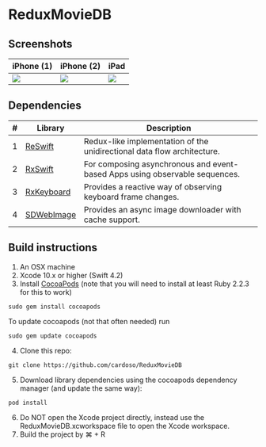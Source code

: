 # ReduxMovieDB

## Screenshots
|iPhone (1)|iPhone (2)|iPad|
|----------|----------|----|
|![](screenshots/screen_iphone_1.png)|![](screenshots/screen_iphone_2.png)|![](screenshots/screen_ipad_1.png)|

## Dependencies
|#|Library|Description|
|-|-|-|
|1|[ReSwift](https://github.com/ReSwift/ReSwift)|Redux-like implementation of the unidirectional data flow architecture.|
|2|[RxSwift](https://github.com/ReactiveX/RxSwift)|For composing asynchronous and event-based Apps using observable sequences.|
|3|[RxKeyboard](https://github.com/RxSwiftCommunity/RxKeyboard)|Provides a reactive way of observing keyboard frame changes.|
|4|[SDWebImage](https://github.com/rs/SDWebImage)|Provides an async image downloader with cache support.|

## Build instructions

1. An OSX machine
2. Xcode 10.x or higher (Swift 4.2)
3. Install [CocoaPods](https://cocoapods.org/) (note that you will need to install at least Ruby 2.2.3 for this to work)
```
sudo gem install cocoapods
```
To update cocoapods (not that often needed) run
```
sudo gem update cocoapods
```
4. Clone this repo:
```
git clone https://github.com/cardoso/ReduxMovieDB
```
5. Download library dependencies using the cocoapods dependency manager (and update the same way):
```
pod install
```
6. Do NOT open the Xcode project directly, instead use the ReduxMovieDB.xcworkspace file to open the Xcode workspace.
7. Build the project by ⌘ + R
